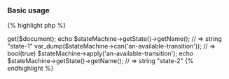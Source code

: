### Basic usage

{% highlight php %}
<?php

// $document = Retrieve your stateful object

$stateMachine = $factory->get($document);

echo $stateMachine->getState()->getName();
// => string "state-1"

var_dump($stateMachine->can('an-available-transition'));
// => bool(true)

$stateMachine->apply('an-available-transition');
echo $stateMachine->getState()->getName();
// => string "state-2"

{% endhighlight %}
